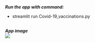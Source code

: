 ***Run the app with command:***<br>
- streamlit run Covid-19_vaccinations.py

<br>***App image***<br>
![](https://i.imgur.com/LlqR6B9.jpg)